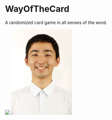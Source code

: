 # WayOfTheCard
A randomized card game in all senses of the word.




<img src="https://github.com/juicyslew/WayOfTheCard/hearthStone.png" width="200">

<img src="https://github.com/olinrobotics/Lavabot/blob/master/team_members_info/YichenJiang.jpg" width="200">
